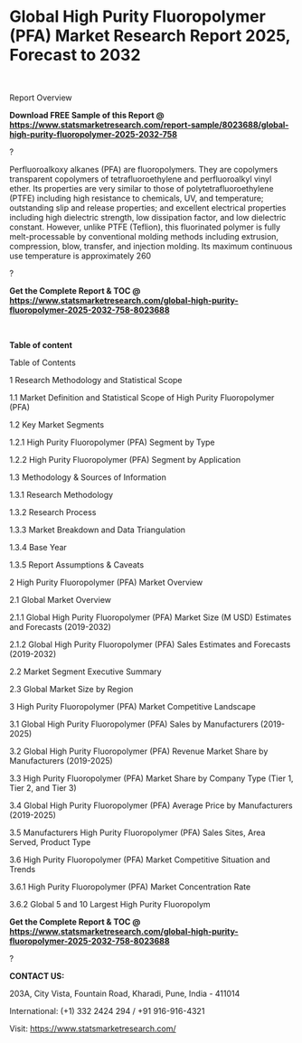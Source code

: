 <h1>Global High Purity Fluoropolymer (PFA) Market Research Report 2025, Forecast to 2032</h1><br/><p>Report Overview</p>
 
 
 
 <div><b>Download FREE Sample of this Report @ <a href="https://www.statsmarketresearch.com/download-free-sample/8023688/global-high-purity-fluoropolymer-2025-2032-758">https://www.statsmarketresearch.com/report-sample/8023688/global-high-purity-fluoropolymer-2025-2032-758</a></b></div>
 
 
 
 <p>? </p>
 
 
 
 <p>Perfluoroalkoxy alkanes (PFA) are fluoropolymers. They are copolymers transparent copolymers of tetrafluoroethylene and perfluoroalkyl vinyl ether. Its properties are very similar to those of polytetrafluoroethylene (PTFE) including high resistance to chemicals, UV, and temperature; outstanding slip and release properties; and excellent electrical properties including high dielectric strength, low dissipation factor, and low dielectric constant. However, unlike PTFE (Teflion), this fluorinated polymer is fully melt-processable by conventional molding methods including extrusion, compression, blow, transfer, and injection molding. Its maximum continuous use temperature is approximately 260</p>
 
 
 
 <p>? </p>
 
 
 
 <div><b>Get the Complete Report & TOC @ <a href="https://www.statsmarketresearch.com/global-high-purity-fluoropolymer-2025-2032-758-8023688">https://www.statsmarketresearch.com/global-high-purity-fluoropolymer-2025-2032-758-8023688</a></b></div>
 
 
 
 <p><br />
 
 <b>Table of content</b></p>
 
 
 
 <p>Table of Contents<br />
 
 1 Research Methodology and Statistical Scope<br />
 
 1.1 Market Definition and Statistical Scope of High Purity Fluoropolymer (PFA)<br />
 
 1.2 Key Market Segments<br />
 
 1.2.1 High Purity Fluoropolymer (PFA) Segment by Type<br />
 
 1.2.2 High Purity Fluoropolymer (PFA) Segment by Application<br />
 
 1.3 Methodology & Sources of Information<br />
 
 1.3.1 Research Methodology<br />
 
 1.3.2 Research Process<br />
 
 1.3.3 Market Breakdown and Data Triangulation<br />
 
 1.3.4 Base Year<br />
 
 1.3.5 Report Assumptions & Caveats<br />
 
 2 High Purity Fluoropolymer (PFA) Market Overview<br />
 
 2.1 Global Market Overview<br />
 
 2.1.1 Global High Purity Fluoropolymer (PFA) Market Size (M USD) Estimates and Forecasts (2019-2032)<br />
 
 2.1.2 Global High Purity Fluoropolymer (PFA) Sales Estimates and Forecasts (2019-2032)<br />
 
 2.2 Market Segment Executive Summary<br />
 
 2.3 Global Market Size by Region<br />
 
 3 High Purity Fluoropolymer (PFA) Market Competitive Landscape<br />
 
 3.1 Global High Purity Fluoropolymer (PFA) Sales by Manufacturers (2019-2025)<br />
 
 3.2 Global High Purity Fluoropolymer (PFA) Revenue Market Share by Manufacturers (2019-2025)<br />
 
 3.3 High Purity Fluoropolymer (PFA) Market Share by Company Type (Tier 1, Tier 2, and Tier 3)<br />
 
 3.4 Global High Purity Fluoropolymer (PFA) Average Price by Manufacturers (2019-2025)<br />
 
 3.5 Manufacturers High Purity Fluoropolymer (PFA) Sales Sites, Area Served, Product Type<br />
 
 3.6 High Purity Fluoropolymer (PFA) Market Competitive Situation and Trends<br />
 
 3.6.1 High Purity Fluoropolymer (PFA) Market Concentration Rate<br />
 
 3.6.2 Global 5 and 10 Largest High Purity Fluoropolym</p>
 
 
 
 <div><b>Get the Complete Report & TOC @ <a href="https://www.statsmarketresearch.com/global-high-purity-fluoropolymer-2025-2032-758-8023688">https://www.statsmarketresearch.com/global-high-purity-fluoropolymer-2025-2032-758-8023688</a></b></div>
 
 
 
 <p>? </p>
 
 
 
 <p><b>CONTACT US:</b><br />
 
 203A, City Vista, Fountain Road, Kharadi, Pune, India - 411014<br />
 
 International: (+1) 332 2424 294 / +91 916-916-4321<br />
 
 Visit: <a href="https://www.statsmarketresearch.com/">https://www.statsmarketresearch.com/</a></p>
